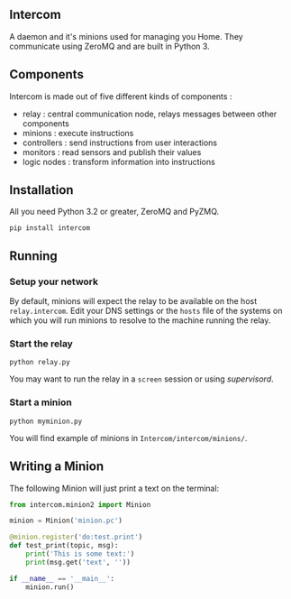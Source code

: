 ## Intercom

A daemon and it's minions used for managing you Home. They communicate using ZeroMQ and are built in Python 3.

## Components

Intercom is made out of five different kinds of components :
* relay : central communication node, relays messages between other components
* minions : execute instructions
* controllers : send instructions from user interactions
* monitors : read sensors and publish their values
* logic nodes : transform information into instructions

## Installation

All you need Python 3.2 or greater, ZeroMQ and PyZMQ.

```
pip install intercom
```

## Running

### Setup your network

By default, minions will expect the relay to be available on the host `relay.intercom`.
Edit your DNS settings or the `hosts` file of the systems on which you will run minions
to resolve to the machine running the relay.

### Start the relay

```
python relay.py
```

You may want to run the relay in a `screen` session or using _supervisord_.

### Start a minion

```
python myminion.py
```

You will find example of minions in `Intercom/intercom/minions/`.

## Writing a Minion

The following Minion will just print a text on the terminal:

```python
from intercom.minion2 import Minion

minion = Minion('minion.pc')

@minion.register('do:test.print')
def test_print(topic, msg):
    print('This is some text:')
    print(msg.get('text', ''))

if __name__ == '__main__':
    minion.run()
```
